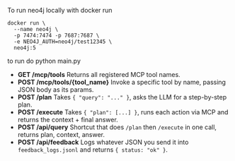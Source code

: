 To run neo4j locally with docker run
```
docker run \
  --name neo4j \
  -p 7474:7474 -p 7687:7687 \
  -e NEO4J_AUTH=neo4j/test12345 \
  neo4j:5
```

to run do python main.py

* **GET /mcp/tools**
  Returns all registered MCP tool names.
* **POST /mcp/tools/{tool\_name}**
  Invoke a specific tool by name, passing JSON body as its params.
* **POST /plan**
  Takes `{ "query": "..." }`, asks the LLM for a step-by-step plan.
* **POST /execute**
  Takes `{ "plan": [...] }`, runs each action via MCP and returns the context + final answer.
* **POST /api/query**
  Shortcut that does `/plan` then `/execute` in one call, returns plan, context, answer.
* **POST /api/feedback**
  Logs whatever JSON you send it into `feedback_logs.jsonl` and returns `{ status: "ok" }`.
